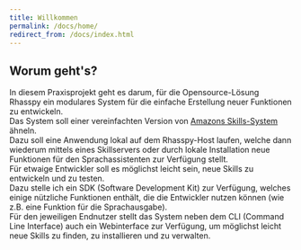 ```yaml
---
title: Willkommen
permalink: /docs/home/
redirect_from: /docs/index.html
---
```


## Worum geht's?
In diesem Praxisprojekt geht es darum, für die Opensource-Lösung Rhasspy ein modulares System für die einfache Erstellung neuer Funktionen zu entwickeln.  
Das System soll einer vereinfachten Version von [Amazons Skills-System](https://www.amazon.de/b?ie=UTF8&node=10068460031) ähneln.  
Dazu soll eine Anwendung lokal auf dem Rhasspy-Host laufen, welche dann wiederum mittels eines Skillservers oder durch lokale Installation neue Funktionen für den Sprachassistenten zur Verfügung stellt.  
Für etwaige Entwickler soll es möglichst leicht sein, neue Skills zu entwickeln und zu testen.  
Dazu stelle ich ein SDK (Software Development Kit) zur Verfügung, welches einige nützliche Funktionen enthält, die die Entwickler nutzen können (wie z.B. eine Funktion für die Sprachausgabe).  
Für den jeweiligen Endnutzer stellt das System neben dem CLI (Command Line Interface) auch ein Webinterface zur Verfügung, um möglichst leicht neue Skills zu finden, zu installieren und zu verwalten.  

[//]: # (TODO links zu den jeweiligen genannten seiten einfügen)
[//]: # ()
[//]: # ([Evaluationen]  )

[//]: # ([Client]  )

[//]: # (Server)

[//]: # (Skills)

[//]: # (Fazit)